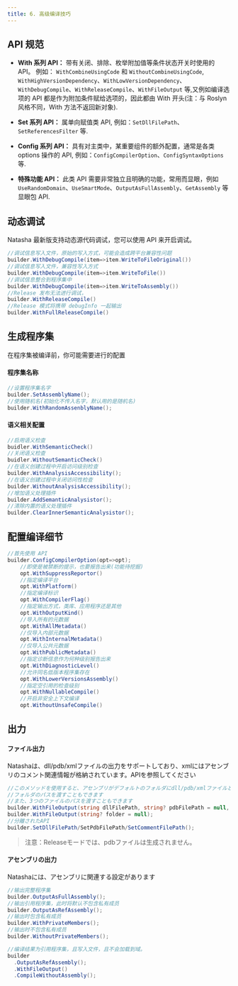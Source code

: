 ```yaml
---
title: 6. 高级编译技巧
---
```


## API 规范

- **With 系列 API：** 带有关闭、排除、枚举附加值等条件状态开关时使用的 API。 例如： `WithCombineUsingCode` 和 `WithoutCombineUsingCode`, `WithHighVersionDependency`、`WithLowVersionDependency`、`WithDebugCompile`、`WithReleaseCompile`、`WithFileOutput` 等,又例如编译选项的 API 都是作为附加条件赋给选项的，因此都由 With 开头(注：与 Roslyn 风格不同，With 方法不返回新对象).

- **Set 系列 API：** 属单向赋值类 API, 例如：`SetDllFilePath`、`SetReferencesFilter` 等.

- **Config 系列 API：** 具有对主类中，某重要组件的额外配置，通常是各类 options 操作的 API, 例如：`ConfigCompilerOption`、`ConfigSyntaxOptions` 等.

- **特殊功能 API：** 此类 API 需要非常独立且明确的功能，常用而显眼，例如 `UseRandomDomain`、`UseSmartMode`、`OutputAsFullAssembly`、`GetAssembly` 等显眼包 API.

## 动态调试

Natasha 最新版支持动态源代码调试，您可以使用 API 来开启调试。

```cs
//调试信息写入文件，原始的写入方式，可能会造成跨平台兼容性问题
builder.WithDebugCompile(item=>item.WriteToFileOriginal())
//调试信息写入文件，兼容性写入方式
builder.WithDebugCompile(item=>item.WriteToFile())
//调试信息整合到程序集中
builder.WithDebugCompile(item=>item.WriteToAssembly())
//Release 发布无法进行调试，
builder.WithReleaseCompile()
//Release 模式将携带 debugInfo 一起输出
builder.WithFullReleaseCompile()
```

## 生成程序集

在程序集被编译前，你可能需要进行的配置

#### 程序集名称

```cs
//设置程序集名字
builder.SetAssemblyName();
//使用随机名(初始化不传入名字，默认用的是随机名)
builder.WithRandomAssenblyName();
```

#### 语义相关配置

```cs
//启用语义检查
buidler.WithSemanticCheck()
//关闭语义检查
buidler.WithoutSemanticCheck()
//在语义创建过程中开启访问级别检查
builder.WithAnalysisAccessibility();
//在语义创建过程中关闭访问性检查
builder.WithoutAnalysisAccessibility();
//增加语义处理插件
builder.AddSemanticAnalysistor();
//清除内置的语义处理插件
builder.ClearInnerSemanticAnalysistor();
```

## 配置编译细节

```cs
//首先使用 API 
builder.ConfigCompilerOption(opt=>opt);
    //即使是被禁断的提示，也要报告出来(功能待挖掘)
    opt.WithSuppressReportor()
    //指定编译平台
    opt.WithPlatform()
    //指定编译标识
    opt.WithCompilerFlag()
    //指定输出方式，类库、应用程序还是其他
    opt.WithOutputKind()
    //导入所有的元数据
    opt.WithAllMetadata()
    //仅导入内部元数据
    opt.WithInternalMetadata()
    //仅导入公共元数据
    opt.WithPublicMetadata()
    //指定诊断信息作为何种级别报告出来
    opt.WithDiagnosticLevel()
    //允许同名低版本程序集存在
    opt.WithLowerVersionsAssembly()
    //指定空引用的检查级别
    opt.WithNullableCompile()
    //开启非安全上下文编译
    opt.WithoutUnsafeCompile()
```

## 出力

#### ファイル出力

Natashaは、dll/pdb/xmlファイルの出力をサポートしており、xmlにはアセンブリのコメント関連情報が格納されています。APIを参照してください

```cs
//このメソッドを使用すると、アセンブリがデフォルトのフォルダにdll/pdb/xmlファイルとして出力されます
//フォルダのパスを渡すこともできます
//また、3つのファイルのパスを渡すこともできます
builder.WithFileOutput(string dllFilePath, string? pdbFilePath = null, string? commentFilePath = null)
builder.WithFileOutput(string? folder = null);
//分離されたAPI
builder.SetDllFilePath/SetPdbFilePath/SetCommentFilePath();
```

> 注意：Releaseモードでは、pdbファイルは生成されません。

#### アセンブリの出力

Natashaには、アセンブリに関連する設定があります

```cs
//输出完整程序集
builder.OutputAsFullAssembly();
//输出引用程序集，此时将默认不包含私有成员
builder.OutputAsRefAssembly();
//输出时包含私有成员
builder.WithPrivateMembers();
//输出时不包含私有成员
builder.WithoutPrivateMembers();

//编译结果为引用程序集，且写入文件，且不会加载到域。
builder
  .OutputAsRefAssembly();
  .WithFileOutput()
  .CompileWithoutAssembly();
```
